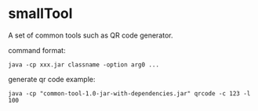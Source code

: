 # smallTool
A set of common tools such as QR code generator.

command format:
```
java -cp xxx.jar classname -option arg0 ...
```

generate qr code example:
```
java -cp "common-tool-1.0-jar-with-dependencies.jar" qrcode -c 123 -l 100
```
